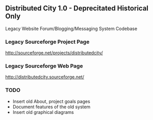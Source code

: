 ## Distributed City 1.0 - Deprecitated Historical Only
Legacy Website Forum/Blogging/Messaging System Codebase

### Legacy Sourceforge Project Page
http://sourceforge.net/projects/distributedcity/

### Legacy Sourceforge Web Page
http://distributedcity.sourceforge.net/

### TODO
* Insert old About, project goals pages
* Document features of the old system
* Insert old graphical diagrams
